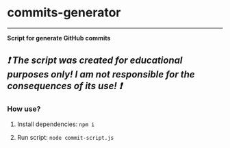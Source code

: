 # commits-generator
---
**Script for generate GitHub commits**

*❗️ The script was created for educational purposes only! I am not responsible for the consequences of its use! ❗️*
---

### How use?
1. Install dependencies:
```npm i```

2. Run script:
```node commit-script.js```
